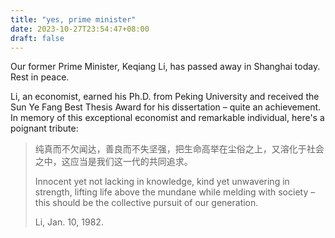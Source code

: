 ```yaml
---
title: "yes, prime minister"
date: 2023-10-27T23:54:47+08:00
draft: false
---
```


Our former Prime Minister, Keqiang Li, has passed away in Shanghai today. Rest in peace.

Li, an economist, earned his Ph.D. from Peking University and received the Sun Ye Fang Best Thesis Award for his dissertation – quite an achievement. In memory of this exceptional economist and remarkable individual, here's a poignant tribute:

> 纯真而不欠闻达，善良而不失坚强，把生命高举在尘俗之上，又溶化于社会之中，这应当是我们这一代的共同追求。
>
> Innocent yet not lacking in knowledge, kind yet unwavering in strength, lifting life above the mundane while melding with society – this should be the collective pursuit of our generation.
>
> Li, Jan. 10, 1982.
